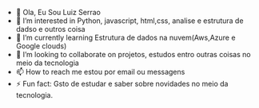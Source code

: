 - 👋 Ola, Eu Sou Luiz Serrao
- 👀 I’m interested in Python, javascript, html,css, analise e estrutura de dadso e outros coisa 
- 🌱 I’m currently learning Estrutura de dados na nuvem(Aws,Azure e Google clouds)
- 💞️ I’m looking to collaborate on projetos, estudos entro outras coisas no meio da tecnologia
- 📫 How to reach me estou por email ou messagens
- ⚡ Fun fact: Gsto de estudar e saber sobre novidades no meio da tecnologia.

<!---
Luizserrao/Luizserrao is a ✨ special ✨ repository because its `README.md` (this file) appears on your GitHub profile.
You can click the Preview link to take a look at your changes.
--->
